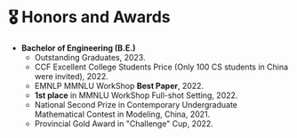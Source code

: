 <!--
 * @Author: Qiguang Chen
 * @LastEditors: Qiguang Chen
 * @Date: 2023-10-10 21:30:10
 * @LastEditTime: 2023-10-10 21:43:59
 * @Description: 
 * 
-->
# 🎖 Honors and Awards
- **Bachelor of Engineering (B.E.)**
	- Outstanding Graduates, 2023.
	- CCF Excellent College Students Price (Only 100 CS students in China were invited), 2022.
	- EMNLP MMNLU WorkShop **Best Paper**, 2022.
	- **1st place** in MMNLU WorkShop Full-shot Setting, 2022.
	- National Second Prize in Contemporary Undergraduate Mathematical Contest in Modeling, China, 2021.
	- Provincial Gold Award in "Challenge" Cup, 2022.